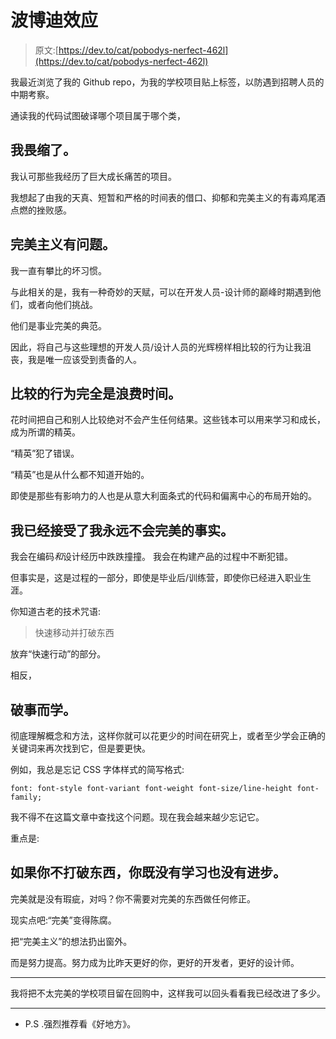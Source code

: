 # 波博迪效应

> 原文:[https://dev.to/cat/pobodys-nerfect-462l](https://dev.to/cat/pobodys-nerfect-462l)

我最近浏览了我的 Github repo，为我的学校项目贴上标签，以防遇到招聘人员的中期考察。

通读我的代码试图破译哪个项目属于哪个类，

## 我畏缩了。

我认可那些我经历了巨大成长痛苦的项目。

我想起了由我的天真、短暂和严格的时间表的借口、抑郁和完美主义的有毒鸡尾酒点燃的挫败感。

## 完美主义有问题。

我一直有攀比的坏习惯。

与此相关的是，我有一种奇妙的天赋，可以在开发人员-设计师的巅峰时期遇到他们，或者向他们挑战。

他们是事业完美的典范。

因此，将自己与这些理想的开发人员/设计人员的光辉榜样相比较的行为让我沮丧，我是唯一应该受到责备的人。

## 比较的行为完全是浪费时间。

花时间把自己和别人比较绝对不会产生任何结果。这些钱本可以用来学习和成长，成为所谓的精英。

“精英”犯了错误。

“精英”也是从什么都不知道开始的。

即使是那些有影响力的人也是从意大利面条式的代码和偏离中心的布局开始的。

## 我已经接受了我永远不会完美的事实。

我会在编码*和*设计经历中跌跌撞撞。
我会在构建产品的过程中不断犯错。

但事实是，这是过程的一部分，即使是毕业后/训练营，即使你已经进入职业生涯。

你知道古老的技术咒语:

> 快速移动并打破东西

放弃“快速行动”的部分。

相反，

## 破事而学。

彻底理解概念和方法，这样你就可以花更少的时间在研究上，或者至少学会正确的关键词来再次找到它，但是要更快。

例如，我总是忘记 CSS 字体样式的简写格式:

`font: font-style font-variant font-weight font-size/line-height font-family;`

我不得不在这篇文章中查找这个问题。现在我会越来越少忘记它。

重点是:

## 如果你不打破东西，你既没有学习也没有进步。

完美就是没有瑕疵，对吗？你不需要对完美的东西做任何修正。

现实点吧:“完美”变得陈腐。

把“完美主义”的想法扔出窗外。

而是努力提高。努力成为比昨天更好的你，更好的开发者，更好的设计师。

* * *

我将把不太完美的学校项目留在回购中，这样我可以回头看看我已经改进了多少。

* * *

*   P.S .强烈推荐看《好地方》。